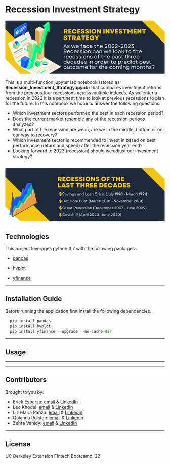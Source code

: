 # Recession Investment Strategy
![banner with stock market graphic, title of notebook and description of notebook ](images/0.png)


This is a multi-function jupyter lab notebook (stored as **Recession_Investment_Strategy.ipynb**) that compares investment returns from the previous four recessions across multiple indexes. As we enter a recession in 2022 it is a pertinent time to look at previous recessions to plan for the future. In this notebook we hope to answer the following questions:

* Which investment sectors performed the best in each recession period?
* Does the current market resemble any of the recession periods analyzed? 
* What part of the recession are we in, are we in the middle, bottom or on our way to recovery?
* Which investment sector is recommended to invest in based on best performance (return and speed) after the recession year end?
* Looking forward to 2023 (recession) should we adjust our investment strategy?

![banner showing stock market graph and list of previous recession time periods](images/2.png)
---

## Technologies

This project leverages python 3.7 with the following packages:

* [pandas](https://github.com/pandas-dev/pandas) 

* [hvplot](https://github.com/holoviz/hvplot) 

* [yfinance](https://github.com/ranaroussi/yfinance)
---

## Installation Guide

Before running the application first install the following dependencies.

```python
  pip install pandas
  pip install hvplot
  pip install yfinance --upgrade --no-cache-dir
```

---

## Usage



---

---

## Contributors

Brought to you by:
* Erick Esparza: [email](erickuh98@gmail.com) & [LinkedIn](https://www.linkedin.com/in/erick-esparza/)
* Leo Khodel: [email](lkhodel@gmail.com) & [LinkedIn](https://www.linkedin.com/in/lkhodel)
* Liz Maria Panza: [email](liizmaria_@live.com) & [LinkedIn](www.linkedin.com/in/liizmaria)
* Quianna Rolston: [email](quiannarolston@gmail.com) & [LinkedIn](https://www.linkedin.com/in/quianna-rolston)
* Zehra Vahidy: [email](zehra.vahidy@gmail.com) & [LinkedIn](www.linkedin.com/in/zehra-vahidy)

---

## License

UC Berkeley Extension
Fintech Bootcamp '22
